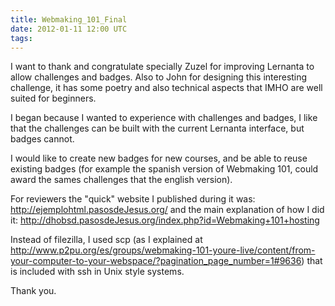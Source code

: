 ```yaml
---
title: Webmaking_101_Final
date: 2012-01-11 12:00 UTC
tags:
---
```

I want to thank and congratulate specially Zuzel for improving Lernanta to allow challenges and badges. Also to John for designing this interesting challenge, it has some poetry and also technical aspects that IMHO are well suited for beginners.

I began because I wanted to experience with challenges and badges, I like that the challenges can be built with the current Lernanta interface, but badges cannot.  

I would like to create new badges for new courses, and be able to reuse existing badges (for example the spanish version of Webmaking 101, could award the sames challenges that the english version).

For reviewers the "quick" website I published during it was: http://ejemplohtml.pasosdeJesus.org/ and the main explanation of how I did it: http://dhobsd.pasosdeJesus.org/index.php?id=Webmaking+101+hosting

Instead of filezilla, I used scp (as I explained at http://www.p2pu.org/es/groups/webmaking-101-youre-live/content/from-your-computer-to-your-webspace/?pagination_page_number=1#9636) that is included with ssh in Unix style systems.


Thank you.
